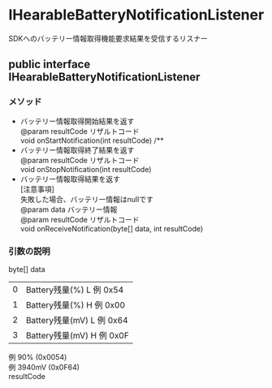 # IHearableBatteryNotificationListener
SDKへのバッテリー情報取得機能要求結果を受信するリスナー
## public interface IHearableBatteryNotificationListener

### メソッド
* バッテリー情報取得開始結果を返す<br>@param resultCode リザルトコード<br>void onStartNotification(int resultCode)
/**
* バッテリー情報取得終了結果を返す<br>@param resultCode リザルトコード<br>void onStopNotification(int resultCode)
* バッテリー情報取得結果を返す<br>[注意事項]<br>失敗した場合、バッテリー情報はnullです<br>@param data バッテリー情報<br>@param resultCode リザルトコード<br>void onReceiveNotification(byte[] data, int resultCode)

### 引数の説明
byte[] data

|||
|:--|:--|
|0|Battery残量(%) L 例 0x54|
|1|Battery残量(%) H 例 0x00|
|2|Battery残量(mV) L 例 0x64|
|3|Battery残量(mV) H 例 0x0F|

例  90% (0x0054)  
例  3940mV (0x0F64)  
resultCode